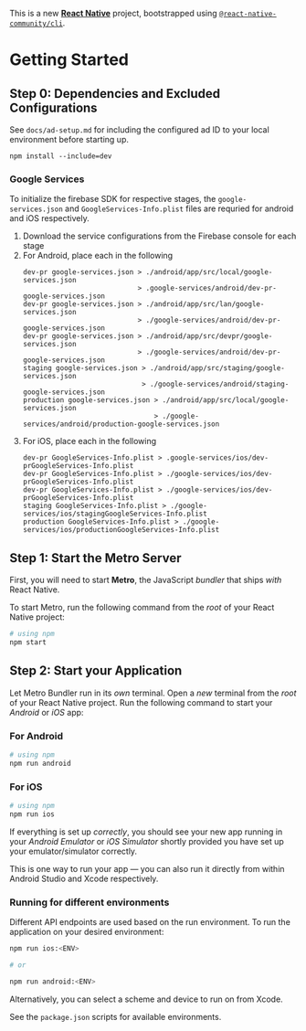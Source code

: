 This is a new [**React Native**](https://reactnative.dev) project, bootstrapped using [`@react-native-community/cli`](https://github.com/react-native-community/cli).

# Getting Started

## Step 0: Dependencies and Excluded Configurations

See `docs/ad-setup.md` for including the configured ad ID to your local environment before starting up.

```
npm install --include=dev
```

### Google Services
To initialize the firebase SDK for respective stages, the `google-services.json` and `GoogleServices-Info.plist` files are requried for android and iOS respectively.
1. Download the service configurations from the Firebase console for each stage
1. For Android, place each in the following
    ```
    dev-pr google-services.json > ./android/app/src/local/google-services.json
                                > .google-services/android/dev-pr-google-services.json
    dev-pr google-services.json > ./android/app/src/lan/google-services.json
                                > ./google-services/android/dev-pr-google-services.json
    dev-pr google-services.json > ./android/app/src/devpr/google-services.json
                                > ./google-services/android/dev-pr-google-services.json
    staging google-services.json > ./android/app/src/staging/google-services.json
                                 > ./google-services/android/staging-google-services.json
    production google-services.json > ./android/app/src/local/google-services.json
                                    > ./google-services/android/production-google-services.json
    ```
1. For iOS, place each in the following
    ```
    dev-pr GoogleServices-Info.plist > .google-services/ios/dev-prGoogleServices-Info.plist
    dev-pr GoogleServices-Info.plist > ./google-services/ios/dev-prGoogleServices-Info.plist
    dev-pr GoogleServices-Info.plist > ./google-services/ios/dev-prGoogleServices-Info.plist
    staging GoogleServices-Info.plist > ./google-services/ios/stagingGoogleServices-Info.plist
    production GoogleServices-Info.plist > ./google-services/ios/productionGoogleServices-Info.plist
    ```


## Step 1: Start the Metro Server

First, you will need to start **Metro**, the JavaScript _bundler_ that ships _with_ React Native.

To start Metro, run the following command from the _root_ of your React Native project:

```bash
# using npm
npm start
```

## Step 2: Start your Application

Let Metro Bundler run in its _own_ terminal. Open a _new_ terminal from the _root_ of your React Native project. Run the following command to start your _Android_ or _iOS_ app:

### For Android

```bash
# using npm
npm run android
```

### For iOS

```bash
# using npm
npm run ios
```

If everything is set up _correctly_, you should see your new app running in your _Android Emulator_ or _iOS Simulator_ shortly provided you have set up your emulator/simulator correctly.

This is one way to run your app — you can also run it directly from within Android Studio and Xcode respectively.

### Running for different environments

Different API endpoints are used based on the run environment. To run the application on your desired environment:

```bash
npm run ios:<ENV>

# or

npm run android:<ENV>
```

Alternatively, you can select a scheme and device to run on from Xcode.

See the `package.json` scripts for available environments.

